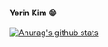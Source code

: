 #### Yerin Kim 😄
[![Anurag's github stats](https://github-readme-stats.vercel.app/api?username=yerin85&show_icons=true&theme=dracula&hide=issues,contribs)](https://github.com/anuraghazra/github-readme-stats)
<!--
**yerin85/yerin85** is a ✨ _special_ ✨ repository because its `README.md` (this file) appears on your GitHub profile.

Here are some ideas to get you started:

- 🔭 I’m currently working on ...
- 🌱 I’m currently learning ...
- 👯 I’m looking to collaborate on ...
- 🤔 I’m looking for help with ...
- 💬 Ask me about ...
- 📫 How to reach me: ...
- 😄 Pronouns: ...
- ⚡ Fun fact: ...
-->
